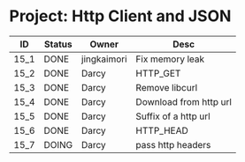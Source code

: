 # Project: Http Client and JSON
| ID | Status | Owner | Desc |
|----|--------|--------|-------|
| 15_1  | DONE | jingkaimori | Fix memory leak |
| 15_2 | DONE | Darcy | HTTP_GET |
| 15_3 | DONE | Darcy | Remove libcurl |
| 15_4 | DONE | Darcy |  Download from http url |
| 15_5 | DONE | Darcy | Suffix of a http url |
| 15_6 | DONE | Darcy | HTTP_HEAD |
| 15_7 | DOING | Darcy | pass http headers |
